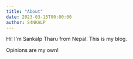 ```yaml
---
title: "About"
date: 2023-03-15T00:00:00
author: S4NKALP
---
```



Hi! I'm Sankalp Tharu from Nepal. This is my blog.

Opinions are my own!
